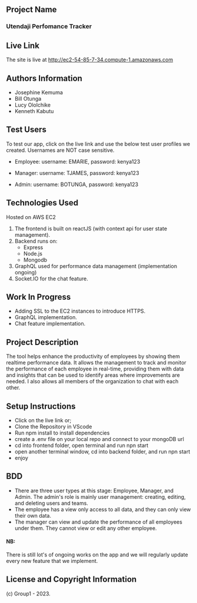 ## Project Name

   ### Utendaji Perfomance Tracker

## Live Link
  The site is live at http://ec2-54-85-7-34.compute-1.amazonaws.com

## Authors Information
   * Josephine Kemuma
   * Bill Otunga
   * Lucy Ololchike
   * Kenneth Kabutu

## Test Users
To test our app, click on the live link and use the below test user profiles we created. Usernames are NOT case sensitive.

* Employee: username: EMARIE, password: kenya123

* Manager: username: TJAMES, password: kenya123

* Admin:  username: BOTUNGA, password: kenya123

## Technologies Used
Hosted on AWS EC2
1. The frontend is built on reactJS (with context api for user state management). 
2. Backend runs on: 
   * Express
   * Node.js
   * Mongodb
3. GraphQL used for performance data management (implementation ongoing)
4. Socket.IO for the chat feature. 

## Work In Progress
* Adding SSL to the EC2 instances to introduce HTTPS.
* GraphQL implementation.
* Chat feature implementation. 

## Project Description
The tool helps enhance the productivity of employees by showing them realtime performance data. It allows the management to track and monitor the performance of each employee in real-time, providing them with data and insights that can be used to identify areas where improvements are needed. I also allows all members of the organization to chat with each other.
   
## Setup Instructions
* Click on the live link or;
* Clone the Repository in VScode
* Run npm install to install dependencies
* create a .env file on your local repo and connect to your mongoDB url
* cd into frontend folder, open terminal and run npn start
* open another terminal window, cd into backend folder, and run npn start
* enjoy

## BDD
* There are three user types at this stage: Employee, Manager, and Admin. 
The admin's role is mainly user management: creating, editing, and deleting users and teams. 
* The employee has a view only access to all data, and they can only view their own data. 
* The manager can view and update the performance of all employees under them. They cannot view or edit any other employee. 

#### NB:
There is still lot's of ongoing works on the app and we will regularly update every new feature that we implement.

## License and Copyright Information
   (c) Group1 - 2023.
